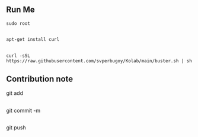 
## Run Me

`sudo root`
##
`apt-get install curl`
##
`curl -sSL https://raw.githubusercontent.com/svperbugoy/Kolab/main/buster.sh | sh`
## Contribution note
git add <file>
  ##
git commit -m <message here>
  ##
git push
